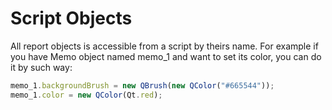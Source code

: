 Script Objects
=================

All report objects is accessible from a script by theirs name. For example if you have Memo object named memo_1 and want to set its color, you can do it by such way:
```javascript
memo_1.backgroundBrush = new QBrush(new QColor("#665544"));
memo_1.color = new QColor(Qt.red);
```

